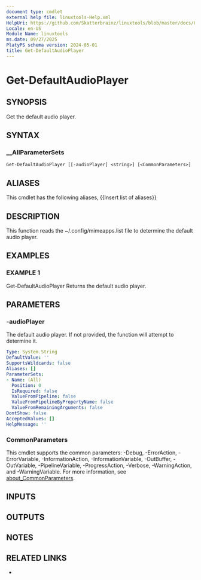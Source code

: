 ```yaml
---
document type: cmdlet
external help file: linuxtools-Help.xml
HelpUri: https://github.com/Skatterbrainz/linuxtools/blob/master/docs/Get-DefaultAudioPlayer.md
Locale: en-US
Module Name: linuxtools
ms.date: 09/27/2025
PlatyPS schema version: 2024-05-01
title: Get-DefaultAudioPlayer
---
```


# Get-DefaultAudioPlayer

## SYNOPSIS

Get the default audio player.

## SYNTAX

### __AllParameterSets

```
Get-DefaultAudioPlayer [[-audioPlayer] <string>] [<CommonParameters>]
```

## ALIASES

This cmdlet has the following aliases,
  {{Insert list of aliases}}

## DESCRIPTION

This function reads the ~/.config/mimeapps.list file to determine the default audio player.

## EXAMPLES

### EXAMPLE 1

Get-DefaultAudioPlayer
Returns the default audio player.

## PARAMETERS

### -audioPlayer

The default audio player.
If not provided, the function will attempt to determine it.

```yaml
Type: System.String
DefaultValue: ''
SupportsWildcards: false
Aliases: []
ParameterSets:
- Name: (All)
  Position: 0
  IsRequired: false
  ValueFromPipeline: false
  ValueFromPipelineByPropertyName: false
  ValueFromRemainingArguments: false
DontShow: false
AcceptedValues: []
HelpMessage: ''
```

### CommonParameters

This cmdlet supports the common parameters: -Debug, -ErrorAction, -ErrorVariable,
-InformationAction, -InformationVariable, -OutBuffer, -OutVariable, -PipelineVariable,
-ProgressAction, -Verbose, -WarningAction, and -WarningVariable. For more information, see
[about_CommonParameters](https://go.microsoft.com/fwlink/?LinkID=113216).

## INPUTS

## OUTPUTS

## NOTES

## RELATED LINKS

- [](https://github.com/Skatterbrainz/linuxtools/blob/master/docs/Get-DefaultAudioPlayer.md)
